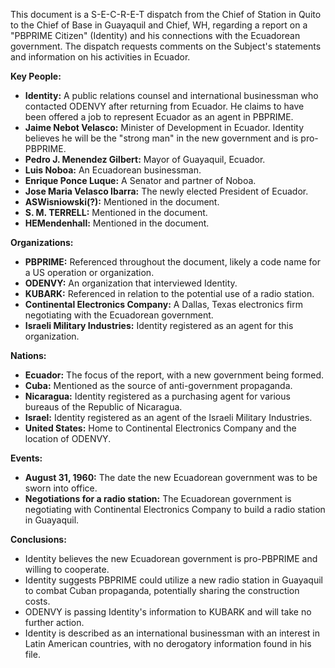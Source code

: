 This document is a S-E-C-R-E-T dispatch from the Chief of Station in Quito to the Chief of Base in Guayaquil and Chief, WH, regarding a report on a "PBPRIME Citizen" (Identity) and his connections with the Ecuadorean government. The dispatch requests comments on the Subject's statements and information on his activities in Ecuador.

**Key People:**

*   **Identity:** A public relations counsel and international businessman who contacted ODENVY after returning from Ecuador. He claims to have been offered a job to represent Ecuador as an agent in PBPRIME.
*   **Jaime Nebot Velasco:** Minister of Development in Ecuador. Identity believes he will be the "strong man" in the new government and is pro-PBPRIME.
*   **Pedro J. Menendez Gilbert:** Mayor of Guayaquil, Ecuador.
*   **Luis Noboa:** An Ecuadorean businessman.
*   **Enrique Ponce Luque:** A Senator and partner of Noboa.
*   **Jose Maria Velasco Ibarra:** The newly elected President of Ecuador.
*   **ASWisniowski(?):** Mentioned in the document.
*   **S. M. TERRELL:** Mentioned in the document.
*   **HEMendenhall:** Mentioned in the document.

**Organizations:**

*   **PBPRIME:** Referenced throughout the document, likely a code name for a US operation or organization.
*   **ODENVY:** An organization that interviewed Identity.
*   **KUBARK:** Referenced in relation to the potential use of a radio station.
*   **Continental Electronics Company:** A Dallas, Texas electronics firm negotiating with the Ecuadorean government.
*   **Israeli Military Industries:** Identity registered as an agent for this organization.

**Nations:**

*   **Ecuador:** The focus of the report, with a new government being formed.
*   **Cuba:** Mentioned as the source of anti-government propaganda.
*   **Nicaragua:** Identity registered as a purchasing agent for various bureaus of the Republic of Nicaragua.
*   **Israel:** Identity registered as an agent of the Israeli Military Industries.
*   **United States:** Home to Continental Electronics Company and the location of ODENVY.

**Events:**

*   **August 31, 1960:** The date the new Ecuadorean government was to be sworn into office.
*   **Negotiations for a radio station:** The Ecuadorean government is negotiating with Continental Electronics Company to build a radio station in Guayaquil.

**Conclusions:**

*   Identity believes the new Ecuadorean government is pro-PBPRIME and willing to cooperate.
*   Identity suggests PBPRIME could utilize a new radio station in Guayaquil to combat Cuban propaganda, potentially sharing the construction costs.
*   ODENVY is passing Identity's information to KUBARK and will take no further action.
*   Identity is described as an international businessman with an interest in Latin American countries, with no derogatory information found in his file.
